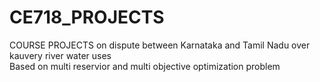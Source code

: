 # CE718_PROJECTS
COURSE PROJECTS on dispute between Karnataka and Tamil Nadu over kauvery river water uses  
Based on multi reservior and multi objective optimization problem
